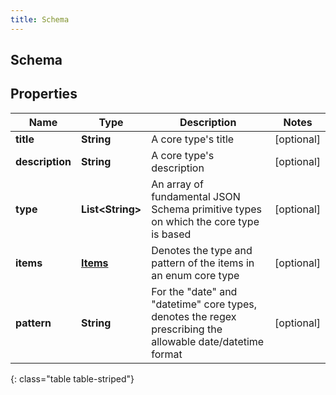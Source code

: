 ```yaml
---
title: Schema
---
```

## Schema


## Properties

| Name | Type | Description | Notes |
| ------------ | ------------- | ------------- | ------------- |
| **title** | <!----><!---->**String**<!----> | A core type's title |  [optional] |
| **description** | <!----><!---->**String**<!----> | A core type's description |  [optional] |
| **type** | <!----><!---->**List&lt;String&gt;**<!----> | An array of fundamental JSON Schema primitive types on which the core type is based |  [optional] |
| **items** | <!----><!---->[**Items**](Items.html)<!----> | Denotes the type and pattern of the items in an enum core type |  [optional] |
| **pattern** | <!----><!---->**String**<!----> | For the \"date\" and \"datetime\" core types, denotes the regex prescribing the allowable date/datetime format |  [optional] |
{: class="table table-striped"}



